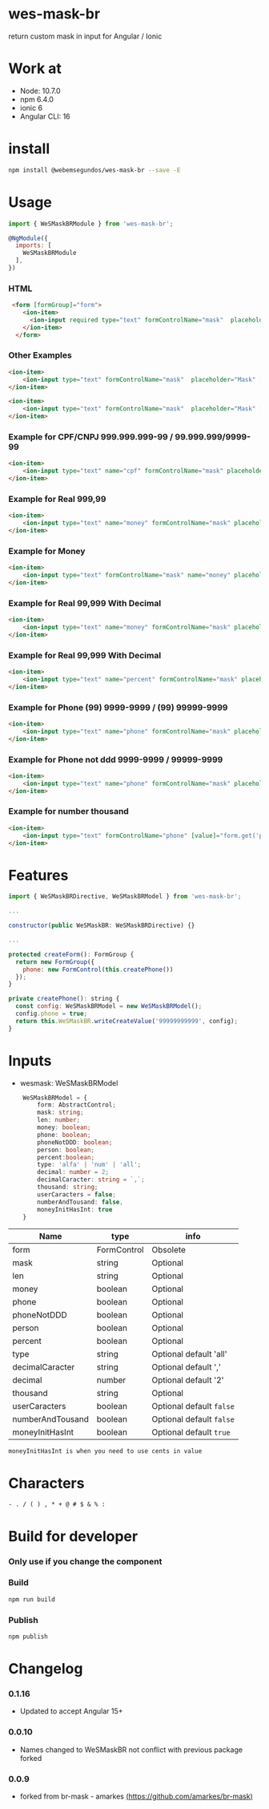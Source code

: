# wes-mask-br

return custom mask in input for Angular / Ionic

# Work at
- Node: 10.7.0
- npm 6.4.0
- ionic 6
- Angular CLI: 16

# install

```sh
npm install @webemsegundos/wes-mask-br --save -E
```

# Usage

```javascript
import { WeSMaskBRModule } from 'wes-mask-br';

@NgModule({
  imports: [
    WeSMaskBRModule
  ],
})

```

### HTML

```html
 <form [formGroup]="form">
    <ion-item>
      <ion-input required type="text" formControlName="mask"  placeholder="First Name" [wesmask]="{mask:'00-00', len:5, userCaracters: true}"></ion-input>
    </ion-item>
  </form>

```

### Other Examples

```html
<ion-item>
    <ion-input type="text" formControlName="mask"  placeholder="Mask" [wesmask]="{mask: '00:00', type:'num'}"></ion-input>
</ion-item>

<ion-item>
    <ion-input type="text" formControlName="mask"  placeholder="Mask" [wesmask]="{userCaracters: true}"></ion-input>
</ion-item>

```

### Example for CPF/CNPJ 999.999.999-99 / 99.999.999/9999-99

```html
<ion-item>
	<ion-input type="text" name="cpf" formControlName="mask" placeholder="CPF/CNPJ" [wesmask]="{person: true}"></ion-input>
</ion-item>
```

### Example for Real 999,99

```html
<ion-item>
	<ion-input type="text" name="money" formControlName="mask" placeholder="(R$) Real" [wesmask]="{money: true}"></ion-input>
</ion-item>
```

### Example for Money

```html
<ion-item>
	<ion-input type="text" formControlName="mask" name="money" placeholder="Money" [wesmask]="{money: true, thousand: ',',  decimalCaracter: '.', decimal: '3'}"></ion-input> 
</ion-item>
```

### Example for Real 99,999 With Decimal

```html
<ion-item>
	<ion-input type="text" name="money" formControlName="mask" placeholder="(R$) Real" [wesmask]="{money: true, decimal: 3}"></ion-input>
</ion-item>
```

### Example for Real 99,999 With Decimal

```html
<ion-item>
	<ion-input type="text" name="percent" formControlName="mask" placeholder="% Percent" [wesmask]="{percent: true}" value=""></ion-input>
</ion-item>
```

### Example for Phone (99) 9999-9999 / (99) 99999-9999

```html
<ion-item>
	<ion-input type="text" name="phone" formControlName="mask" placeholder="Phone" [wesmask]="{phone: true}"></ion-input>
</ion-item>
```

### Example for Phone not ddd 9999-9999 / 99999-9999

```html
<ion-item>
	<ion-input type="text" name="phone" formControlName="mask" placeholder="Phone" [wesmask]="{phoneNotDDD: true}"></ion-input>
</ion-item>
```

### Example for number thousand

```html
<ion-item>
	<ion-input type="text" formControlName="phone" [value]="form.get('phone').value" name="phone" placeholder="Phone" [wesmask]="{numberAndTousand: true, thousand: ','}"></ion-input>
</ion-item>
```

# Features
```js
import { WeSMaskBRDirective, WeSMaskBRModel } from 'wes-mask-br';

...

constructor(public WeSMaskBR: WeSMaskBRDirective) {}

...

protected createForm(): FormGroup {
  return new FormGroup({
    phone: new FormControl(this.createPhone())
  });
}

private createPhone(): string {
  const config: WeSMaskBRModel = new WeSMaskBRModel();
  config.phone = true;
  return this.WeSMaskBR.writeCreateValue('99999999999', config);
}
```

# Inputs

* wesmask: WeSMaskBRModel

```ts
	WeSMaskBRModel = {
		form: AbstractControl;
		mask: string;
		len: number;
		money: boolean;
		phone: boolean;
		phoneNotDDD: boolean;
		person: boolean;
		percent:boolean;
		type: 'alfa' | 'num' | 'all';
		decimal: number = 2;
		decimalCaracter: string = `,`;
		thousand: string;
		userCaracters = false;
		numberAndTousand: false,
		moneyInitHasInt: true
	}
```


| Name | type | info |
| ------ | ------ | ------ |
| form | FormControl | Obsolete |
| mask | string | Optional |
| len | string | Optional |
| money | boolean | Optional |
| phone | boolean | Optional |
| phoneNotDDD | boolean | Optional |
| person | boolean | Optional |
| percent | boolean | Optional |
| type | string | Optional default 'all' |
| decimalCaracter | string | Optional default ','  |
| decimal | number | Optional default '2' |
| thousand | string | Optional |
| userCaracters | boolean | Optional default `false` |
| numberAndTousand | boolean | Optional default `false` |
| moneyInitHasInt | boolean | Optional default `true` |


`moneyInitHasInt is when you need to use cents in value` 



# Characters

`- . / ( ) , * + @ # $ & % :`



# Build for developer

### Only use if you change the component

### Build

```sh
npm run build
```

### Publish

```sh
npm publish
```

# Changelog
### 0.1.16
- Updated to accept Angular 15+

### 0.0.10
- Names changed to WeSMaskBR not conflict with previous package forked

### 0.0.9

- forked from br-mask - amarkes [(https://github.com/amarkes/br-mask)](https://github.com/amarkes/br-mask)
